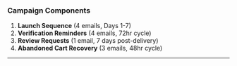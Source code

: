 ### Campaign Components

1. **Launch Sequence** (4 emails, Days 1-7)
2. **Verification Reminders** (4 emails, 72hr cycle)
3. **Review Requests** (1 email, 7 days post-delivery)
4. **Abandoned Cart Recovery** (3 emails, 48hr cycle)

---
